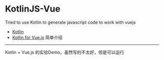 # KotlinJS-Vue
Tried to use Kotlin to generate javascript code to work with vuejs

* [Kotlin](http://kotlinlang.org/)
* [Kotlin for Vue.js](http://www.jianshu.com/p/d35e1f00d4ad) 简单介绍


---

Kotlin + Vue.js 的实验Demo，虽然写的不太好，但是可以运行
